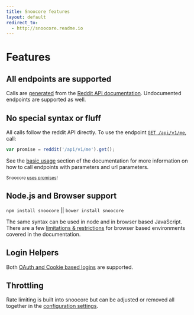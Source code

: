 ```yaml
---
title: Snoocore features
layout: default
redirect_to:
  - http://snoocore.readme.io
---
```


# Features

## All endpoints are supported

Calls are [generated](https://github.com/trevorsenior/snooform) from the [Reddit API documentation](http://www.reddit.com/dev/api). Undocumented endpoints are supported as well.

## No special syntax or fluff

All calls follow the reddit API directly. To use the endpoint [`GET /api/v1/me`](http://www.reddit.com/dev/api#GET_api_v1_me), call:

```javascript
var promise = reddit('/api/v1/me').get();
```

See the [basic usage](http://trevorsenior.github.io/snoocore/basicUsage.html) section of the documentation for more information on how to call endpoints with parameters and url parameters.

<sub>Snoocore [uses promises](http://tsenior.com/snoocore/promises.html)!</sub>

## Node.js and Browser support

`npm install snoocore` || `bower install snoocore`

The same syntax can be used in node and in browser based JavaScript. There are a few [limitations & restrictions](http://trevorsenior.github.io/snoocore/node-vs-browser.html) for browser based environments covered in the documentation.

## Login Helpers

Both [OAuth and Cookie based logins](http://trevorsenior.github.io/snoocore/login.html) are supported.

## Throttling

Rate limiting is built into snoocore but can be adjusted or removed all together in the [configuration settings](http://trevorsenior.github.io/snoocore/config.html).



